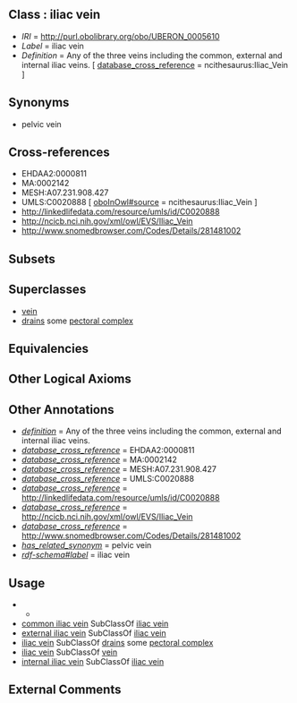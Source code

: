 
## Class : iliac vein

 * *IRI* = http://purl.obolibrary.org/obo/UBERON_0005610
 * *Label* = iliac vein
 * *Definition* = Any of the three veins including the common, external and internal iliac veins. [ [database_cross_reference](../../ef/oboInOwl#hasDbXref.md) = ncithesaurus:Iliac_Vein ]

## Synonyms

 * pelvic vein

## Cross-references

 * EHDAA2:0000811
 * MA:0002142
 * MESH:A07.231.908.427
 * UMLS:C0020888 [ [oboInOwl#source](../../ce/oboInOwl#source.md) = ncithesaurus:Iliac_Vein ]
 * http://linkedlifedata.com/resource/umls/id/C0020888
 * http://ncicb.nci.nih.gov/xml/owl/EVS/Iliac_Vein
 * http://www.snomedbrowser.com/Codes/Details/281481002

## Subsets


## Superclasses

 * [vein](../../UBERON/38/UBERON_0001638.md)
 * [drains](../../RO/79/RO_0002179.md) some [pectoral complex](../../UBERON/08/UBERON_0010708.md)

## Equivalencies


## Other Logical Axioms


## Other Annotations

 * *[definition](../../IAO/15/IAO_0000115.md)* = Any of the three veins including the common, external and internal iliac veins.
 * *[database_cross_reference](../../ef/oboInOwl#hasDbXref.md)* = EHDAA2:0000811
 * *[database_cross_reference](../../ef/oboInOwl#hasDbXref.md)* = MA:0002142
 * *[database_cross_reference](../../ef/oboInOwl#hasDbXref.md)* = MESH:A07.231.908.427
 * *[database_cross_reference](../../ef/oboInOwl#hasDbXref.md)* = UMLS:C0020888
 * *[database_cross_reference](../../ef/oboInOwl#hasDbXref.md)* = http://linkedlifedata.com/resource/umls/id/C0020888
 * *[database_cross_reference](../../ef/oboInOwl#hasDbXref.md)* = http://ncicb.nci.nih.gov/xml/owl/EVS/Iliac_Vein
 * *[database_cross_reference](../../ef/oboInOwl#hasDbXref.md)* = http://www.snomedbrowser.com/Codes/Details/281481002
 * *[has_related_synonym](../../ym/oboInOwl#hasRelatedSynonym.md)* = pelvic vein
 * *[rdf-schema#label](../../el/rdf-schema#label.md)* = iliac vein

## Usage

 * -
 * [common iliac vein](../../UBERON/39/UBERON_0001139.md) SubClassOf [iliac vein](../../UBERON/10/UBERON_0005610.md)
 * [external iliac vein](../../UBERON/16/UBERON_0001316.md) SubClassOf [iliac vein](../../UBERON/10/UBERON_0005610.md)
 * [iliac vein](../../UBERON/10/UBERON_0005610.md) SubClassOf [drains](../../RO/79/RO_0002179.md) some [pectoral complex](../../UBERON/08/UBERON_0010708.md)
 * [iliac vein](../../UBERON/10/UBERON_0005610.md) SubClassOf [vein](../../UBERON/38/UBERON_0001638.md)
 * [internal iliac vein](../../UBERON/17/UBERON_0001317.md) SubClassOf [iliac vein](../../UBERON/10/UBERON_0005610.md)

## External Comments

